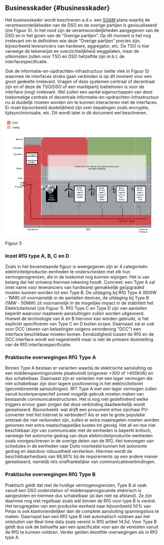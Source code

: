## Businesskader {#businesskader}

Het businesskader wordt beschreven a.d.v. een [SGAM](http://ec.europa.eu/energy/sites/ener/files/documents/xpert_group1_reference_architecture.pdf) plane waarbij de verantwoordelijkheden van de DSO en de overige partijen is gevisualiseerd \(zie Figuur 5\). In het rood zijn de verantwoordelijkheden aangegeven van de DSO en in het groen van de “Overige partijen”. Op dit moment is het nog irrelevant om te definiëren wie deze “Overige partijen” precies zijn; bijvoorbeeld leveranciers van hardware, aggregator, etc. De TSO is hier vanwege de tekenwijze en overzichtelijkheid weggelaten, maar de uitkomsten zullen voor TSO en DSO hetzelfde zijn m.b.t. de interfacespecificatie.

Ook de informatie-en-opdrachten-infrastructuur \(witte vlek in Figuur 5\) waarmee de interfaces straks gaan verbinden is op dit moment voor een groot gedeelte irrelevant. Vragen of deze systemen centraal of decentraal zijn en of deze de TSO/DSO of een marktpartij toebehoren is voor de interface \(nog\) irrelevant. Wel zullen een aantal eigenschappen van deze toekomstige centrale of decentrale informatie-en-opdrachten-infrastructuur nu al duidelijk moeten worden om te kunnen interacteren met de interfaces. Er moet bijvoorbeeld duidelijkheid zijn over bepalingen zoals encryptie, tijdsynchronisatie, etc. Dit wordt later in dit document wel beschreven.

![](/assets/180123_EUDevicesSGAM_UCs_git_2.png)

Figuur 5

### Inzet RfG type A, B, C en D
Zoals in het bovenstaande figuur is weergegeven zijn er 4 categorieën elektriciteitproductie-eenheden te onderscheiden met elk hun vermogensgrenzen, die in de toekomst nog kunnen wijzigen. Het is van belang dat het ontwerp hiermee rekening houdt. Concreet: een Type A zal \(met name voor leveranciers van hardware\) gemakkelijk geüpgraded moeten kunnen worden tot een Type B. 
De uitdaging bij RfG Type A (800W - 1MW) zit voornamelijk in de aantallen devices, de uitdaging bij Type B (1MW - 50MW) zit voornamelijk in de mogelijke impact in de stabiliteit het Elektriciteitsnet \(zie Figuur 1\). RfG Type C en Type D zijn van aantallen beperkt waarvoor maatwerk-aansluitingen zullen worden uitgevoerd. Hoewel de technologie van A en B hiervoor kan worden gebruikt, is het expliciet specificeren van Type C en D buiten scope. Daarnaast zal er ook voor DCC \(sturen van belastingen volgens verordening "DCC"\) een interface beschikbaar moeten komen. Eenduidigheid tussen de RfG en de DCC interface wordt wel nagestreefd maar is niet de primaire doelstelling van de RfG interfacespecificatie.

### Praktische overwegingen RfG Type A
Binnen Type A bestaan er varianten waarbij de elektrische aansluiting op een middenspanningsruimte plaatsvindt \(ongeveer &gt;300 of &gt;400kVA\) en dus schakelbaar. Daarnaast zijn er varianten met een lager vermogen die niet schakelbaar zijn door lagere positionering in het elektriciteitsnet \(gecombineerde aansluitingen\). RfT Type A met een lager vermogen zullen vanuit kostenperspectief zoveel mogelijk gebruik moeten maken van bestaande communicatiestructuren. Het is nog niet gedefiniëerd welke triggers ervoor gaan zorgen dat deze verbinding daadwerkelijk wordt gerealiseerd. Bijvoorbeeld: wat drijft een prosument ertoe zijn/haar PV-converter met het internet te verbinden? Als er een te grote populatie ontstaat die niet verbonden zijn, zullen er extra maatregelen moeten worden genomen met extra maatschappelijke kosten tot gevolg.
Het af-en-toe niet beschikbaar zijn van communicatie met de eenheden is beperkt kritisch, vanwege het autonome gedrag van deze elektriciteitproductie-eenheden zoals voorgeschreven in de overige delen van de RfG. Het toevoegen van schedules in de eenheden naar Duits voorbeeld kunnen het autonome gedrag en daardoor robuustheid versterken. Hiermee wordt de beschikbaarheidseis van 99,90% bij de requirements op een andere manier gerealiseerd, namelijk iets onafhankelijker van communicatieverbindingen.

### Praktische overwegingen RfG Type B
Praktisch geldt dat met de huidige vermogensgrenzen, Type B al vaak vanuit een DSO onderstation of middenspannigsruimte elektrisch is aangesloten en hiermee dus schakelbaar \(al dan niet op afstand\). Ze zijn daarmee nog niet regelbaar zoals wèl binnen de RfG voor type B is vereist. Het terugregelen van een productie-eenheid naar bijvoorbeeld 50% van Pmax is ook klantvriendelijker dan de complete aansluiting spanningsloos te maken. Daarnaast kan een RfG type B niet automatisch voldoen aan het ontsluiten van Real-time data zoals vereist in RfG artikel 14.5d. Voor Type B geldt dus ook de behoefte aan een specificatie voor aan de vereisten vanuit de RfG te kunnen voldoen. Verder gelden dezelfde overwegingen als in RfG type A.
